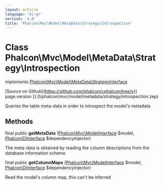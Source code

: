```yaml
---
layout: article
language: 'el-gr'
version: '4.0'
title: 'Phalcon\Mvc\Model\MetaData\Strategy\Introspection'
---
```

# Class **Phalcon\Mvc\Model\MetaData\Strategy\Introspection**

*implements* [Phalcon\Mvc\Model\MetaData\StrategyInterface](Phalcon_Mvc_Model_MetaData_StrategyInterface)

[Source on Github](https://github.com/phalcon/cphalcon/tree/v{{ page.version }}.0/phalcon/mvc/model/metadata/strategy/introspection.zep)

Queries the table meta-data in order to introspect the model's metadata

## Methods

final public **getMetaData** ([Phalcon\Mvc\ModelInterface](Phalcon_Mvc_ModelInterface) $model, [Phalcon\DiInterface](Phalcon_DiInterface) $dependencyInjector)

The meta-data is obtained by reading the column descriptions from the database information schema

final public **getColumnMaps** ([Phalcon\Mvc\ModelInterface](Phalcon_Mvc_ModelInterface) $model, [Phalcon\DiInterface](Phalcon_DiInterface) $dependencyInjector)

Read the model's column map, this can't be inferred